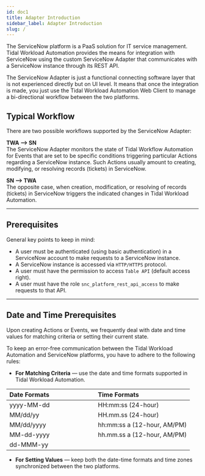 ```yaml
---
id: doc1
title: Adapter Introduction
sidebar_label: Adapter Introduction
slug: /
---
```


The ServiceNow platform is a PaaS solution for IT service management. Tidal Workload Automation provides the means for integration with ServiceNow using the custom ServiceNow Adapter that communicates with a ServiceNow instance through its REST API.

The ServiceNow Adapter is just a functional connecting software layer that is not experienced directly but on UI level. It means that once the integration is made, you just use the Tidal Workload Automation Web Client to manage a bi-directional workflow between the two platforms.

## Typical Workflow

There are two possible workflows supported by the ServiceNow Adapter:

**TWA --> SN**  
The ServiceNow Adapter monitors the state of Tidal Workflow Automation for Events that are set to be specific conditions triggering particular Actions regarding a ServiceNow instance. Such Actions usually amount to creating, modifying, or resolving records (tickets) in ServiceNow.

**SN --> TWA**  
The opposite case, when creation, modification, or resolving of records (tickets) in ServiceNow triggers the indicated changes in Tidal Workload Automation.

---

## Prerequisites

General key points to keep in mind:

* A user must be authenticated (using basic authentication) in a ServiceNow account to make requests to a ServiceNow instance.
* A ServiceNow instance is accessed via `HTTP/HTTPS` protocol.
* A user must have the permission to access `Table API` (default access right).
* A user must have the role `snc_platform_rest_api_access` to make requests to that API.

---

## Date and Time Prerequisites

Upon creating Actions or Events, we frequently deal with date and time values for matching criteria or setting their current state.

To keep an error-free communication between the Tidal Workload Automation and ServiceNow platforms, you have to adhere to the following rules:

* **For Matching Criteria** — use the date and time formats supported in Tidal Workload Automation.

| Date Formats &nbsp; &nbsp; &nbsp; &nbsp; &nbsp; &nbsp; &nbsp; &nbsp; &nbsp; &nbsp; &nbsp; &nbsp; &nbsp; | Time Formats |
| ------------ | :---------- |
| yyyy-MM-dd   | HH:mm:ss (24-hour) |
| MM/dd/yy     | HH.mm.ss (24-hour) |
| MM/dd/yyyy   | hh:mm:ss a (12-hour, AM/PM) |
| MM-dd-yyyy   | hh.mm.ss a (12-hour, AM/PM) |
| dd-MMM-yy    | |

* **For Setting Values** — keep both the date-time formats and time zones synchronized between the two platforms.
